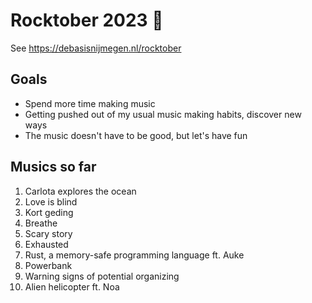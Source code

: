 # Rocktober 2023 🎸

See https://debasisnijmegen.nl/rocktober

## Goals

- Spend more time making music
- Getting pushed out of my usual music making habits, discover new ways
- The music doesn't have to be good, but let's have fun

## Musics so far

1. Carlota explores the ocean
2. Love is blind
3. Kort geding
4. Breathe
5. Scary story
6. Exhausted
7. Rust, a memory-safe programming language ft. Auke
8. Powerbank
9. Warning signs of potential organizing
10. Alien helicopter ft. Noa
